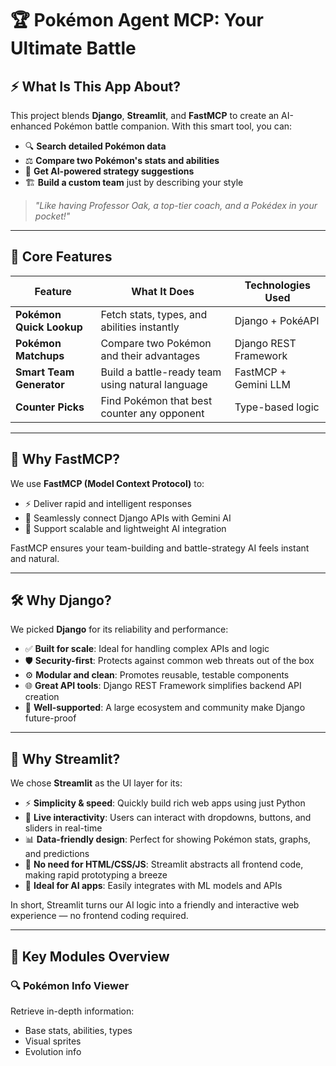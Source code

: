 # 🏆 Pokémon Agent MCP: Your Ultimate Battle 

## ⚡ What Is This App About?

This project blends **Django**, **Streamlit**, and **FastMCP** to create an AI-enhanced Pokémon battle companion. With this smart tool, you can:
- 🔍 **Search detailed Pokémon data**
- ⚖️ **Compare two Pokémon's stats and abilities**
- 🧠 **Get AI-powered strategy suggestions**
- 🏗️ **Build a custom team** just by describing your style

> _"Like having Professor Oak, a top-tier coach, and a Pokédex in your pocket!"_

---

## 🌟 Core Features

| Feature                     | What It Does                                             | Technologies Used            |
|-----------------------------|----------------------------------------------------------|------------------------------|
| **Pokémon Quick Lookup**    | Fetch stats, types, and abilities instantly              | Django + PokéAPI             |
| **Pokémon Matchups**        | Compare two Pokémon and their advantages                 | Django REST Framework        |
| **Smart Team Generator**    | Build a battle-ready team using natural language         | FastMCP + Gemini LLM         |
| **Counter Picks**           | Find Pokémon that best counter any opponent              | Type-based logic              |

---

## 🚀 Why FastMCP?

We use **FastMCP (Model Context Protocol)** to:
- ⚡ Deliver rapid and intelligent responses
- 🔗 Seamlessly connect Django APIs with Gemini AI
- 🧩 Support scalable and lightweight AI integration

FastMCP ensures your team-building and battle-strategy AI feels instant and natural.

---

## 🛠️ Why Django?

We picked **Django** for its reliability and performance:
- ✅ **Built for scale**: Ideal for handling complex APIs and logic
- 🛡️ **Security-first**: Protects against common web threats out of the box
- ⚙️ **Modular and clean**: Promotes reusable, testable components
- 🌐 **Great API tools**: Django REST Framework simplifies backend API creation
- 🤝 **Well-supported**: A large ecosystem and community make Django future-proof

---

## 🎨 Why Streamlit?

We chose **Streamlit** as the UI layer for its:
- ⚡ **Simplicity & speed**: Quickly build rich web apps using just Python
- 🔄 **Live interactivity**: Users can interact with dropdowns, buttons, and sliders in real-time
- 📊 **Data-friendly design**: Perfect for showing Pokémon stats, graphs, and predictions
- 🔌 **No need for HTML/CSS/JS**: Streamlit abstracts all frontend code, making rapid prototyping a breeze
- 🧪 **Ideal for AI apps**: Easily integrates with ML models and APIs

In short, Streamlit turns our AI logic into a friendly and interactive web experience — no frontend coding required.

---

## 🧩 Key Modules Overview

### 🔍 Pokémon Info Viewer

Retrieve in-depth information:
- Base stats, abilities, types
- Visual sprites
- Evolution info


